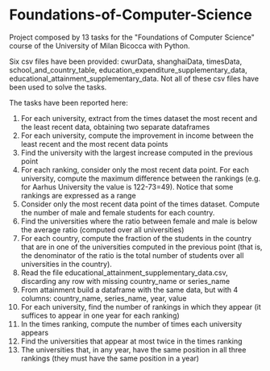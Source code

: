 # Foundations-of-Computer-Science
Project composed by 13 tasks for the "Foundations of Computer Science" course of the University of Milan Bicocca with Python.

Six csv files have been provided: cwurData, shanghaiData, timesData, school_and_country_table, education_expenditure_supplementary_data, educational_attainment_supplementary_data. Not all of these csv files have been used to solve the tasks.

The tasks have been reported here:
1. For each university, extract from the times dataset the most recent and the least recent data, obtaining two separate dataframes
2. For each university, compute the improvement in income between the least recent and the most recent data points
3. Find the university with the largest increase computed in the previous point
4. For each ranking, consider only the most recent data point. For each university, compute the maximum difference between the rankings (e.g. for Aarhus University the value is 122-73=49). Notice that some rankings are expressed as a range
5. Consider only the most recent data point of the times dataset. Compute the number of male and female students for each country.
6. Find the universities where the ratio between female and male is below the average ratio (computed over all universities)
7. For each country, compute the fraction of the students in the country that are in one of the universities computed in the previous point (that is, the denominator of the ratio is the total number of students over all universities in the country).
8. Read the file educational_attainment_supplementary_data.csv, discarding any row with missing country_name or series_name
9. From attainment build a dataframe with the same data, but with 4 columns: country_name, series_name, year, value
10. For each university, find the number of rankings in which they appear (it suffices to appear in one year for each ranking)
11. In the times ranking, compute the number of times each university appears
12. Find the universities that appear at most twice in the times ranking
13. The universities that, in any year, have the same position in all three rankings (they must have the same position in a year)
